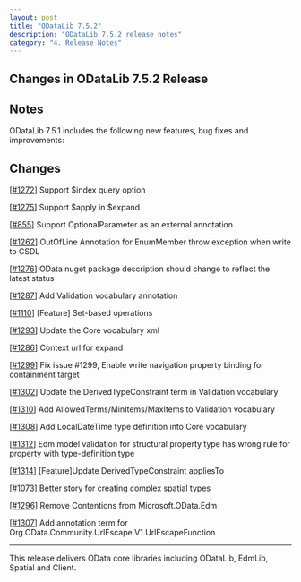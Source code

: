 ```yaml
---
layout: post
title: "ODataLib 7.5.2"
description: "ODataLib 7.5.2 release notes"
category: "4. Release Notes"
---
```


## Changes in ODataLib 7.5.2 Release ##

## Notes ##

ODataLib 7.5.1 includes the following new features, bug fixes and improvements:

## Changes ##

[[#1272](https://github.com/OData/odata.net/issues/1272)] Support $index query option

[[#1275](https://github.com/OData/odata.net/issues/1275)] Support $apply in $expand

[[#855](https://github.com/OData/odata.net/issues/855)] Support OptionalParameter as an external annotation

[[#1262](https://github.com/OData/odata.net/issues/1262)] OutOfLine Annotation for EnumMember throw exception when write to CSDL

[[#1276](https://github.com/OData/odata.net/issues/1276)] OData nuget package description should change to reflect the latest status

[[#1287](https://github.com/OData/odata.net/issues/1287)] Add Validation vocabulary annotation

[[#1110](https://github.com/OData/odata.net/pull/1110)] [Feature] Set-based operations

[[#1293](https://github.com/OData/odata.net/pull/1293)] Update the Core vocabulary xml

[[#1286](https://github.com/OData/odata.net/pull/1286)] Context url for expand

[[#1299](https://github.com/OData/odata.net/issues/1299)] Fix issue #1299, Enable write navigation property binding for containment target

[[#1302](https://github.com/OData/odata.net/pull/1302)] Update the DerivedTypeConstraint term in Validation vocabulary

[[#1310](https://github.com/OData/odata.net/pull/1310)] Add AllowedTerms/MinItems/MaxItems to Validation vocabulary

[[#1308](https://github.com/OData/odata.net/pull/1308)] Add LocalDateTime type definition into Core vocabulary

[[#1312](https://github.com/OData/odata.net/issues/1312)] Edm model validation for structural property type has wrong rule for property with type-definition type

[[#1314](https://github.com/OData/odata.net/pull/1314)] [Feature]Update DerivedTypeConstraint appliesTo

[[#1073](https://github.com/OData/odata.net/issues/1073)] Better story for creating complex spatial types

[[#1296](https://github.com/OData/odata.net/issues/1296)] Remove Contentions from Microsoft.OData.Edm

[[#1307](https://github.com/OData/odata.net/pull/1307)] Add annotation term for Org.OData.Community.UrlEscape.V1.UrlEscapeFunction


---

This release delivers OData core libraries including ODataLib, EdmLib, Spatial and Client.